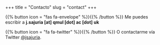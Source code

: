 +++
title = "Contacto"
slug = "contact"
+++

{{% button icon = "fas fa-envelope" %}}{{% /button %}} Me puedes escribir a **j.sajuria \[at\] qmul \[dot\] ac \[dot\] uk**

{{% button icon = "fa fa-twitter" %}}{{% /button %}} O contactarme vía Twitter [@jsajuria](https://twitter.com/jsajuria).